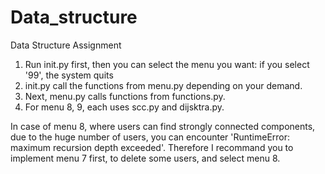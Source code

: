 # Data_structure
Data Structure Assignment

1. Run init.py first, then you can select the menu you want:
   if you select '99', the system quits
2. init.py call the functions from menu.py depending on your demand.
3. Next, menu.py calls functions from functions.py.
4. For menu 8, 9, each uses scc.py and dijsktra.py. 

In case of menu 8, where users can find strongly connected components, due to the huge number of users, you can encounter 'RuntimeError: maximum recursion depth exceeded'. Therefore I recommand you to implement menu 7 first, to delete some users, and select menu 8. 
